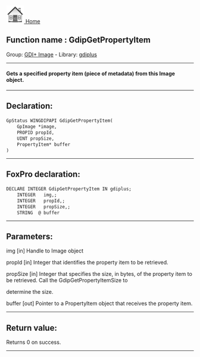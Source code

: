 [<img src="../../images/home.png"> Home ](https://github.com/VFPX/Win32API)  

## Function name : GdipGetPropertyItem
Group: [GDI+ Image](../../functions_group.md#GDIplus_Image)  -  Library: [gdiplus](../../libraries.md#gdiplus)  
***  


#### Gets a specified property item (piece of metadata) from this Image object.
***  


## Declaration:
```foxpro  
GpStatus WINGDIPAPI GdipGetPropertyItem(
	GpImage *image,
	PROPID propId,
	UINT propSize,
	PropertyItem* buffer
)  
```  
***  


## FoxPro declaration:
```foxpro  
DECLARE INTEGER GdipGetPropertyItem IN gdiplus;
	INTEGER   img,;
	INTEGER   propId,;
	INTEGER   propSize,;
	STRING  @ buffer  
```  
***  


## Parameters:
img
[in] Handle to Image object

propId
[in] Integer that identifies the property item to be retrieved. 

propSize
[in] Integer that specifies the size, in bytes, of the property item to be retrieved. Call the GdipGetPropertyItemSize to 

determine the size. 

buffer
[out] Pointer to a PropertyItem object that receives the property item.  
***  


## Return value:
Returns 0 on success.  
***  

